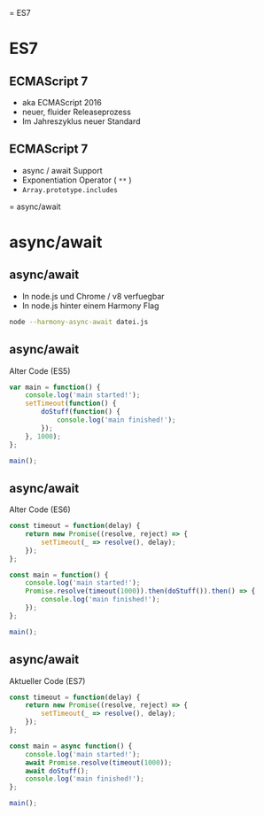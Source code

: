 
= ES7

# ES7

## ECMAScript 7

- aka ECMAScript 2016
- neuer, fluider Releaseprozess
- Im Jahreszyklus neuer Standard


## ECMAScript 7

- async / await Support
- Exponentiation Operator ( `**` )
- `Array.prototype.includes`


= async/await

# async/await

## async/await

- In node.js und Chrome / v8 verfuegbar
- In node.js hinter einem Harmony Flag

```bash
node --harmony-async-await datei.js
```

## async/await

Alter Code (ES5)

```javascript
var main = function() {
	console.log('main started!');
	setTimeout(function() {
		doStuff(function() {
			console.log('main finished!');
		});
	}, 1000);
};

main();
```

## async/await

Alter Code (ES6)

```javascript
const timeout = function(delay) {
	return new Promise((resolve, reject) => {
		setTimeout(_ => resolve(), delay);
	});
};

const main = function() {
	console.log('main started!');
	Promise.resolve(timeout(1000)).then(doStuff()).then() => {
		console.log('main finished!');
	});
};

main();
```

## async/await

Aktueller Code (ES7)

```javascript
const timeout = function(delay) {
	return new Promise((resolve, reject) => {
		setTimeout(_ => resolve(), delay);
	});
};

const main = async function() {
	console.log('main started!');
	await Promise.resolve(timeout(1000));
	await doStuff();
	console.log('main finished!');
};

main();
```

